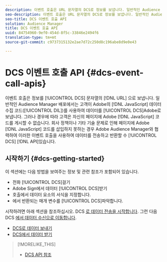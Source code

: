 ```yaml
---
description: 이벤트 호출은 URL 문자열의 DCS로 정보를 보냅니다. 일반적인 Audience Manager 배포에서는 고객이 JavaScript DIL(데이터 수집 코드)을 사용하여 데이터를 DCS로 보냅니다. 그러나 고객이 JavaScript 코드를 페이지에 넣을 수 없는 경우가 있습니다. 회사 정책이나 기타 기술 문제로 인해 JavaScript 코드를 페이지에 삽입하지 못하는 경우 Audience Manager와 함께 작업하여 이러한 이벤트 호출 API를 사용하여 DCS에서 데이터를 전송하고 반환할 수 있습니다.
seo-description: 이벤트 호출은 URL 문자열의 DCS로 정보를 보냅니다. 일반적인 Audience Manager 배포에서는 고객이 JavaScript DIL(데이터 수집 코드)을 사용하여 데이터를 DCS로 보냅니다. 그러나 고객이 JavaScript 코드를 페이지에 넣을 수 없는 경우가 있습니다. 회사 정책이나 기타 기술 문제로 인해 JavaScript 코드를 페이지에 삽입하지 못하는 경우 Audience Manager와 함께 작업하여 이러한 이벤트 호출 API를 사용하여 DCS에서 데이터를 전송하고 반환할 수 있습니다.
seo-title: DCS 이벤트 호출 API
solution: Audience Manager
title: DCS 이벤트 호출 API
uuid: 84754960-9ef0-454d-8f5c-33846e2494f6
translation-type: tm+mt
source-git-commit: c9737315132e2ae7d72c250d8c196abe8d9e0e43

---
```



# DCS 이벤트 호출 API {#dcs-event-call-apis}

이벤트 호출은 정보를 [!UICONTROL DCS] 문자열의 [!DNL URL] 으로 보냅니다. 일반적인 Audience Manager 배포에서는 고객이 Adobe의 [!DNL JavaScript] 데이터 수집 코드([!UICONTROL DIL])를 사용하여 데이터를 [!UICONTROL DCS]Adobe로 보냅니다. 그러나 경우에 따라 고객은 자신의 페이지에 Adobe [!DNL JavaScript] 코드를 게시할 수 없습니다. 회사 정책이나 기타 기술 문제로 인해 페이지에 Adobe [!DNL JavaScript] 코드를 삽입하지 못하는 경우 Adobe Audience Manager와 협력하여 이러한 이벤트 호출을 사용하여 데이터를 전송하고 반환할 수 [!UICONTROL DCS] [!DNL API]있습니다.

## 시작하기 {#dcs-getting-started}

이 섹션에는 다음 방법을 보여주는 정보 및 관련 참조가 포함되어 있습니다.

* 전화 [!UICONTROL DCS]걸기
* Adobe Sign에서 데이터 [!UICONTROL DCS]받기
* 호출에서 데이터 요소의 서식을 지정합니다.
* 에서 반환되는 매개 변수를 [!UICONTROL DCS]파악합니다.

시작하려면 아래 섹션을 참조하십시오. DCS [로 데이터 전송을 시작합니다](../../../api/dcs-intro/dcs-event-calls/dcs-url-send.md). 그런 다음 DCS [에서 데이터 수신으로 이동합니다](../../../api/dcs-intro/dcs-event-calls/dcs-url-receive.md).

* [DCS로 데이터 보내기](dcs-url-send.md)
* [DCS에서 데이터 받기](dcs-url-receive.md)

>[!MORELIKE_THIS]
>
>* [DCS API 참조](../../../api/dcs-intro/dcs-api-reference/dcs-api-methods.md)

